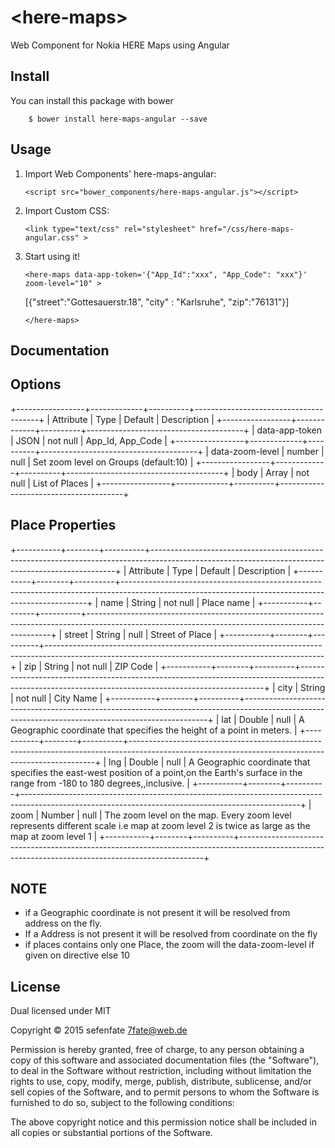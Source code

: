 # &lt;here-maps&gt;
Web Component for Nokia HERE Maps using Angular

## Install

You can install this package with bower

```
    $ bower install here-maps-angular --save
```

## Usage

1. Import Web Components' here-maps-angular:

	```
	<script src="bower_components/here-maps-angular.js"></script>
	```

2. Import Custom CSS:

	```
	<link type="text/css" rel="stylesheet" href="/css/here-maps-angular.css" >
	```

3. Start using it!

	```
	<here-maps data-app-token='{"App_Id":"xxx", "App_Code": "xxx"}' zoom-level="10" >
	```

	[{"street":"Gottesauerstr.18", "city" : "Karlsruhe", "zip":"76131"}]

	```
	</here-maps>
	```

## Documentation

## Options

+-----------------+-------------+----------+---------------------------------------+
| Attribute       | Type        | Default  | Description                           |
+-----------------+-------------+----------+---------------------------------------+
| data-app-token  | JSON        | not null | App_Id, App_Code                      |
+-----------------+-------------+----------+---------------------------------------+
| data-zoom-level | number      | null     | Set zoom level on Groups (default:10) |
+-----------------+-------------+----------+---------------------------------------+
| body            | Array<JSON> | not null | List of Places                        |
+-----------------+-------------+----------+---------------------------------------+

## Place Properties

+-----------+--------+----------+---------------------------------------------------------------------------------------------------------------------------------------------------+
| Attribute | Type   | Default  | Description                                                                                                                                       |
+-----------+--------+----------+---------------------------------------------------------------------------------------------------------------------------------------------------+
| name      | String | not null | Place name                                                                                                                                        |
+-----------+--------+----------+---------------------------------------------------------------------------------------------------------------------------------------------------+
| street    | String | null     | Street of Place                                                                                                                                   |
+-----------+--------+----------+---------------------------------------------------------------------------------------------------------------------------------------------------+
| zip       | String | not null | ZIP Code                                                                                                                                          |
+-----------+--------+----------+---------------------------------------------------------------------------------------------------------------------------------------------------+
| city      | String | not null | City Name                                                                                                                                         |
+-----------+--------+----------+---------------------------------------------------------------------------------------------------------------------------------------------------+
| lat       | Double | null     | A Geographic coordinate that specifies the height of a point in meters.                                                                           |
+-----------+--------+----------+---------------------------------------------------------------------------------------------------------------------------------------------------+
| lng       | Double | null     | A Geographic coordinate that specifies the east-west position of a point,on the Earth's surface in the range from -180 to 180 degrees,,inclusive. |
+-----------+--------+----------+---------------------------------------------------------------------------------------------------------------------------------------------------+
| zoom      | Number | null     | The zoom level on the map. Every zoom level represents different scale i.e map at zoom level 2 is twice as large as the map at zoom level 1       |
+-----------+--------+----------+---------------------------------------------------------------------------------------------------------------------------------------------------+

## NOTE

* if a Geographic coordinate is not present it will be resolved from address on the fly.
* If a Address is not present it will be resolved from coordinate on the fly
* if places contains only one Place, the zoom will the data-zoom-level if given on directive else 10

## License

Dual licensed under MIT

Copyright © 2015 sefenfate 7fate@web.de

Permission is hereby granted, free of charge, to any person obtaining a copy of
this software and associated documentation files (the "Software"), to deal in
the Software without restriction, including without limitation the rights to use,
copy, modify, merge, publish, distribute, sublicense, and/or sell copies of the
Software, and to permit persons to whom the Software is furnished to do so,
subject to the following conditions:

The above copyright notice and this permission notice shall be included in all
copies or substantial portions of the Software.
